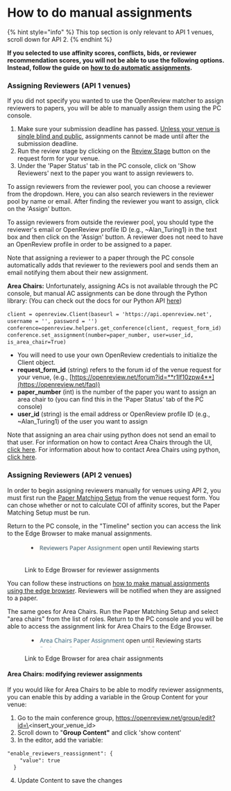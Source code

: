 # How to do manual assignments

{% hint style="info" %}
This top section is only relevant to API 1 venues, scroll down for API 2.
{% endhint %}

**If you selected to use affinity scores, conflicts, bids, or reviewer recommendation scores, you will not be able to use the following options. Instead, follow the guide on** [**how to do automatic assignments**](../how-to-do-automatic-assignments/)**.** &#x20;

### Assigning Reviewers (API 1 venues)

If you did not specify you wanted to use the OpenReview matcher to assign reviewers to papers, you will be able to manually assign them using the PC console.

1. Make sure your submission deadline has passed. [Unless your venue is single blind and public](../../workflow/how-to-begin-the-review-stage-while-submissions-are-open.md), assignments cannot be made until after the submission deadline.
2. Run the review stage by clicking on the [Review Stage](../../../reference/stages/review-stage.md) button on the request form for your venue.
3. Under the 'Paper Status' tab in the PC console, click on 'Show Reviewers' next to the paper you want to assign reviewers to.

To assign reviewers from the reviewer pool, you can choose a reviewer from the dropdown. Here, you can also search reviewers in the reviewer pool by name or email. After finding the reviewer you want to assign, click on the 'Assign' button.

To assign reviewers from outside the reviewer pool, you should type the reviewer's email or OpenReview profile ID (e.g., \~Alan\_Turing1) in the text box and then click on the 'Assign' button. A reviewer does not need to have an OpenReview profile in order to be assigned to a paper.

Note that assigning a reviewer to a paper through the PC console automatically adds that reviewer to the reviewers pool and sends them an email notifying them about their new assignment.

**Area Chairs:** Unfortunately, assigning ACs is not available through the PC console, but manual AC assignments can be done through the Python library: (You can check out the docs for our Python API [here](https://openreview-py.readthedocs.io/en/latest/))

```
client = openreview.Client(baseurl = 'https://api.openreview.net', username = '', password = '')
conference=openreview.helpers.get_conference(client, request_form_id)
conference.set_assignment(number=paper_number, user=user_id, is_area_chair=True)
```

* You will need to use your own OpenReview credentials to initialize the Client object.
* **request\_form\_id** (string) refers to the forum id of the venue request for your venue, (e.g., [https://openreview.net/forum?id=**r1lf10zpw4**](https://openreview.net/faq))
* **paper\_number** (int) is the number of the paper you want to assign an area chair to (you can find this in the 'Paper Status' tab of the PC console)
* **user\_id** (string) is the email address or OpenReview profile ID (e.g., \~Alan\_Turing1) of the user you want to assign

Note that assigning an area chair using python does not send an email to that user. For information on how to contact Area Chairs through the UI, [click here](../../communication/how-to-send-messages-through-the-ui.md). For information about how to contact Area Chairs using python, [click here](../../communication/how-to-send-messages-with-the-python-client.md).&#x20;

### Assigning Reviewers (API 2 venues)

In order to begin assigning reviewers manually for venues using API 2, you must first run the [Paper Matching Setup](../how-to-do-automatic-assignments/how-to-setup-paper-matching-by-calculating-affinity-scores-and-conflicts.md) from the venue request form. You can chose whether or not to calculate COI of affinity scores, but the Paper Matching Setup must be run.

Return to the PC console, in the "Timeline" section you can access the link to the Edge Browser to make manual assignments.

<figure><img src="../../../.gitbook/assets/Screen Shot 2023-06-05 at 2.49.33 PM.png" alt=""><figcaption><p>Link to Edge Browser for reviewer assignments</p></figcaption></figure>

You can follow these instructions on [how to make manual assignments using the edge browser](../how-to-do-automatic-assignments/how-to-make-manual-assignments-with-the-edge-browser-after-deployment.md). Reviewers will be notified when they are assigned to a paper.

The same goes for Area Chairs. Run the Paper Matching Setup and select "area chairs" from the list of roles. Return to the PC console and you will be able to access the assignment link for Area Chairs to the Edge Browser.

<figure><img src="../../../.gitbook/assets/Screen Shot 2023-06-05 at 4.06.37 PM.png" alt=""><figcaption><p>Link to Edge Browser for area chair assignments</p></figcaption></figure>

#### Area Chairs: modifying reviewer assignments

If you would like for Area Chairs to be able to modify reviewer assignments, you can enable this by adding a variable in the Group Content for your venue:&#x20;

1. Go to the main conference group, https://openreview.net/group/edit?id=\<insert\_your\_venue\_id>
2. Scroll down to "**Group Content"** and click 'show content'
3. In the editor, add the variable:&#x20;

```
"enable_reviewers_reassignment": {
    "value": true
  }
```

4. Update Content to save the changes

